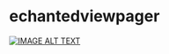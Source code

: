 # echantedviewpager
[![IMAGE ALT TEXT](http://img.youtube.com/vi/Ca7G2DqXSsc/0.jpg)](http://www.youtube.com/watch?v=Ca7G2DqXSsc "Echanted view pager")